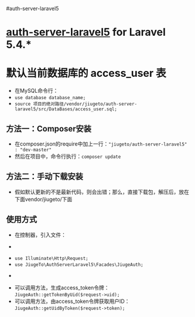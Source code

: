 #auth-server-laravel5

# [auth-server-laravel5](https://github.com/jiugeto/auth-server-laravel5) for Laravel 5.4.*

# 默认当前数据库的 access_user 表
- 在MySQL命令行：
- `use database database_name;`
- `source 项目的绝对路径/vendor/jiugeto/auth-server-laravel5/src/DataBases/access_user.sql;`

## 方法一：Composer安装
- 在composer.json的require中加上一行：`"jiugeto/auth-server-laravel5" : "dev-master"`
- 然后在项目中，命令行执行：`composer update`
## 方法二：手动下载安装
- 假如默认更新的不是最新代码，则会出错；那么，直接下载包，解压后，放在下面vendor/jiugeto/下面

## 使用方式
- 在控制器，引入文件：
- ```sql
- `use Illuminate\Http\Request;`
- `use JiugeTo\AuthServerLaravel5\Facades\JiugeAuth;`
- ```
- 可以调用方法，生成access_token令牌：`JiugeAuth::getTokenByUid($request->uid);`
- 可以调用方法，由access_token令牌获取用户ID：`JiugeAuth::getUidByToken($request->token);`
